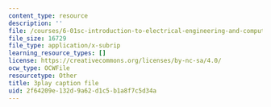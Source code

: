 ```yaml
---
content_type: resource
description: ''
file: /courses/6-01sc-introduction-to-electrical-engineering-and-computer-science-i-spring-2011/2f64209e132d9a62d1c5b1a8f7c5d34a_8FWfmvj3HYw.srt
file_size: 16729
file_type: application/x-subrip
learning_resource_types: []
license: https://creativecommons.org/licenses/by-nc-sa/4.0/
ocw_type: OCWFile
resourcetype: Other
title: 3play caption file
uid: 2f64209e-132d-9a62-d1c5-b1a8f7c5d34a
---
```

